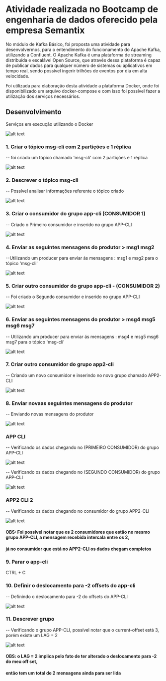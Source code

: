 # Atividade realizada no Bootcamp de engenharia de dados oferecido pela empresa Semantix

  No módulo de Kafka Básico, foi proposta uma atividade para desenvolvermos,
para o entendimento do funcionamento do Apache Kafka, utilizando a Confluent.
  O Apache Kafka é uma  plataforma de streaming distribuída  e escalável Open Source, que através dessa plataforma
é capaz de publicar dados para qualquer número de sistemas ou aplicativos em tempo real, sendo possível ingerir trilhões de eventos por dia
em alta velocidade.

  Foi utilizada para elaboração desta atividade a plataforma Docker, onde foi disponibilizado
um arquivo docker-compose e com isso foi possível fazer a utilização dos serviços necessários.

## Desenvolvimento 

Serviços em execução utilizando o Docker

![alt text](https://github.com/GumaFernando/Kafka_Atividade_semantix/blob/main/docker.PNG)

### 1. Criar o tópico msg-cli com 2 partições e 1 réplica
-- foi criado  um tópico chamado 'msg-cli' com 2 partições e 1 réplica 

![alt text](https://github.com/GumaFernando/Kafka_Atividade_semantix/blob/main/1.png)

### 2. Descrever o tópico msg-cli
-- Possível analisar informações referente o tópico criado

![alt text](https://github.com/GumaFernando/Kafka_Atividade_semantix/blob/main/2.png)

### 3. Criar o consumidor do grupo app-cli (CONSUMIDOR 1)
-- Criado o Primeiro consumidor e inserido no grupo APP-CLI

![alt text](https://github.com/GumaFernando/Kafka_Atividade_semantix/blob/main/3.png)

### 4. Enviar as seguintes mensagens do produtor > msg1 msg2
--Utilizando um producer para enviar ás mensagens : msg1 e msg2 para o tópico 'msg-cli'

![alt text](https://github.com/GumaFernando/Kafka_Atividade_semantix/blob/main/4.png)

### 5. Criar outro consumidor do grupo app-cli - (CONSUMIDOR 2)
-- Foi criado o Segundo consumidor e inserido no grupo APP-CLI

![alt text](https://github.com/GumaFernando/Kafka_Atividade_semantix/blob/main/5.png)

### 6. Enviar as seguintes mensagens do produtor > msg4 msg5 msg6 msg7
-- Utilizando um producer para enviar ás mensagens : msg4 e msg5 msg6 msg7 para o tópico 'msg-cli'

![alt text](https://github.com/GumaFernando/Kafka_Atividade_semantix/blob/main/6.png)

### 7. Criar outro consumidor do grupo app2-cli
-- Criando um novo consumidor e inserindo no novo grupo chamado APP2-CLI

![alt text](https://github.com/GumaFernando/Kafka_Atividade_semantix/blob/main/7.png)

### 8. Enviar novaas seguintes mensagens do produtor
-- Enviando novas mensagens do produtor

![alt text](https://github.com/GumaFernando/Kafka_Atividade_semantix/blob/main/8.png)

### APP CLI
-- Verificando os dados chegando no (PRIMEIRO CONSUMIDOR) do grupo APP-CLI

![alt text](https://github.com/GumaFernando/Kafka_Atividade_semantix/blob/main/appcli.png)

-- Verificando os dados chegando no (SEGUNDO CONSUMIDOR) do grupo APP-CLI

![alt text](https://github.com/GumaFernando/Kafka_Atividade_semantix/blob/main/appcli_b.png)

### APP2 CLI 2
-- Verificando os dados chegando no consumidor do grupo APP2-CLI

![alt text](https://github.com/GumaFernando/Kafka_Atividade_semantix/blob/main/appcli2.png)

#### OBS: Foi possível notar que os 2 consumidores que estão no mesmo grupo APP-CLI, a mensagem recebida intercala entre os 2,
#### já no consumidor que está no APP2-CLI os dados chegam completos

### 9. Parar o app-cli

CTRL + C

### 10. Definir o deslocamento para -2 offsets do app-cli
-- Definindo o deslocamento para -2 do offsets do APP-CLI

![alt text](https://github.com/GumaFernando/Kafka_Atividade_semantix/blob/main/10.png)

### 11. Descrever grupo
-- Verificando o grupo APP-CLI, possível notar que o current-offset está 3, porém existe um LAG = 2

![alt text](https://github.com/GumaFernando/Kafka_Atividade_semantix/blob/main/11.png)

#### OBS: o LAG = 2 implica pelo fato de ter alterado o deslocamento para -2 do meu off set,
#### então tem um total de 2 mensagens ainda para ser lida
